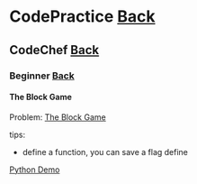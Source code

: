 # CodePractice [Back](https://blog.fish-404.icu/CodePractice/)

## CodeChef [Back](https://blog.fish-404.icu/CodePractice/CodeChef/)

### Beginner [Back](https://blog.fish-404.icu/CodePractice/CodeChef/Beginner/)

#### The Block Game

Problem: [The Block Game](https://www.codechef.com/problems/PALL01)

tips:

* define a function, you can save a flag define

[Python Demo](https://github.com/fish-404/CodePractice/blob/main/CodeChef/Beginner/Chef%20and%20Division%203/Chef%20and%20Division%203.py)
